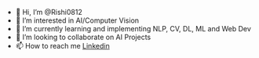 - 👋 Hi, I’m @Rishi0812
- 👀 I’m interested in AI/Computer Vision
- 🌱 I’m currently learning and implementing NLP, CV, DL, ML and Web Dev
- 💞️ I’m looking to collaborate on AI Projects
- 📫 How to reach me [Linkedin](https://www.linkedin.com/in/rishi0812/)

<!---
Rishi0812/Rishi0812 is a ✨ special ✨ repository because its `README.md` (this file) appears on your GitHub profile.
You can click the Preview link to take a look at your changes.
--->
